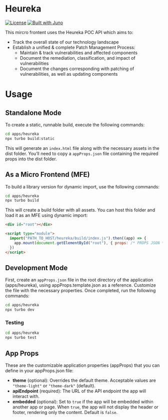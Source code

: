 # Heureka

[![License](https://img.shields.io/badge/License-Apache%202.0-blue.svg)](LICENSE)
[![Built with Juno](https://cloudoperators.github.io/juno/built-with-juno.svg)](https://github.com/cloudoperators/juno)

This mircro frontent uses the Heureka POC API which aims to:

- Track the overall state of our technology landscape
- Establish a unified & complete Patch Management Process:
  - Maintain & track vulnerabilities and affected components
  - Document the remediation, classification, and impact of vulnerabilities
  - Document the changes corresponding with patching of vulnerabilities, as well as updating components

# Usage

## Standalone Mode

To create a static, runnable build, execute the following commands:

```bash
cd apps/heureka
npx turbo build:static
```

This will generate an `index.html` file along with the necessary assets in the dist folder. You’ll need to copy a `appProps.json` file containing the required props into the dist folder.

## As a Micro Frontend (MFE)

To build a library version for dynamic import, use the following commands:

```bash
cd apps/heureka
npx turbo build
```

This will create a build folder with all assets. You can host this folder and load it as an MFE using dynamic import:

```html
<div id="root"></div>

<script type="module">
  import("PATH_TO_HOST/heureka/build/index.js").then((app) => {
    app.mount(document.getElementById("root"), { props: /* PROPS JSON */ })
  })
</script>
```

## Development Mode

First, create an `appProps.json` file in the root directory of the application (apps/heureka), using appProps.template.json as a reference. Customize the file with the necessary properties. Once completed, run the following commands:

```bash
cd apps/heureka
npx turbo dev
```

### Testing

```bash
cd apps/heureka
npx turbo test
```

## App Props

These are the customizable application properties (appProps) that you can define in your appProps.json file:

- **theme** (optional): Overrides the default theme. Acceptable values are `"theme-light"` or `"theme-dark"` (default).
- **apiEndpoint** (required): The URL of the API endpoint the app will interact with.
- **embedded** (optional): Set to `true` if the app will be embedded within another app or page. When `true`, the app will not display the header or footer, rendering only the content. Default is `false`.
